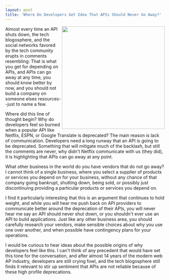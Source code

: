 ```yaml
---
layout: post
title: 'Where Do Developers Get Idea That APIs Should Never Go Away?'
---
```

<p><img src="https://s3.amazonaws.com/kinlane-productions/bw-icons/bw-angry-mob.jpg" alt="" width="325" align="right" /></p>
<p>Almost every time an API shuts down, the tech blogosphere, and the social networks favored by the tech community erupts in comments resembling: That is what you get for depending on APIs, and APIs can go away at any time, you should know better by now, and you should not build a company on someone elses resources--just to name a few.</p>
<p>Where did this line of thought begin? Why do developers feel so burned when a popular API like Netflix, ESPN, or Google Translate is deprecated? The main reason is lack of communication. Developers need a long runway that an API is going to be deprecated. Something that will mitigate much of the backlash, but still the comments are never, why didn't Netflix communicate with us (they did), it is highlighting that APIs can go away at any point.</p>
<p>What other business in the world do you have vendors that do not go away? I cannot think of a single business, where you select a supplier of products or services you depend on for your business, without any chance of that company going bankrupt, shutting down, being sold, or possibly just discontinuing providing a particular products or services you depend  on.</p>
<p>I find it particularly interesting that this is an argument that continues to hold weight, and while you will hear me push back on API providers to communicate better around the deprecation of their APIs, you will never hear me say an API should never shut down, or you shouldn't ever use an API to build applications. Just like any other business area, you should carefully research your vendors, make sensible choices about why you use one over another, and when possible have contingency plans for your operations.</p>
<p>I would be curious to hear ideas about the possible origins of why developers feel like this. I can't think of any precedent that would have set this tone for the conversation, and after almost 14 years of the modern web AP industry, developers are still crying fowl, and the tech blogosphere still finds it relevant to stir up sentiment that APIs are not reliable because of these high profile deprecations.</p>